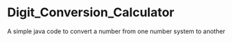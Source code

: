# Digit_Conversion_Calculator
A simple java code to convert a number from one number system to another
